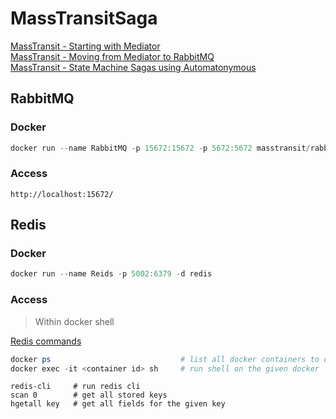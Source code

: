 # MassTransitSaga

[MassTransit - Starting with Mediator](https://www.youtube.com/watch?v=dxHNAn69x6w)<br>
[MassTransit - Moving from Mediator to RabbitMQ](https://www.youtube.com/watch?v=97PXJIrGnes)<br>
[MassTransit - State Machine Sagas using Automatonymous](https://www.youtube.com/watch?v=2bPumhSTigw)

## RabbitMQ

### Docker

```powershell
docker run --name RabbitMQ -p 15672:15672 -p 5672:5672 masstransit/rabbitmq
```

### Access 

```
http://localhost:15672/
```

## Redis

### Docker

```powershell
docker run --name Reids -p 5002:6379 -d redis
```

### Access

> Within docker shell

[Redis commands](https://redis.io/commands)

```powershell
docker ps                             # list all docker containers to obtain container id
docker exec -it <container id> sh     # run shell on the given docker
```

```shell
redis-cli     # run redis cli
scan 0        # get all stored keys
hgetall key   # get all fields for the given key
```
